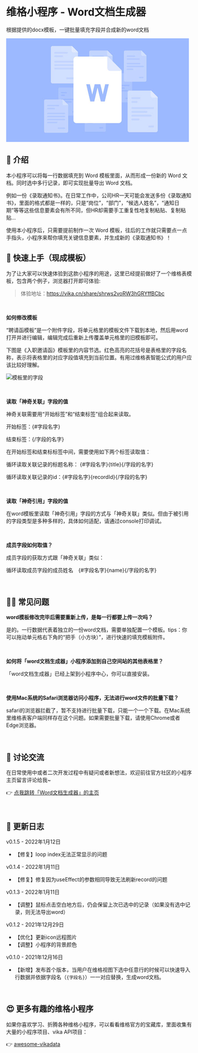 # 维格小程序 - Word文档生成器

根据提供的docx模板，一键批量填充字段并合成新的word文档

![cover](cover.jpg)


## 🎨 介绍

本小程序可以将每一行数据填充到 Word 模板里面，从而形成一份新的 Word 文档。同时选中多行记录，即可实现批量导出 Word 文档。

例如一份《录取通知书》。在日常工作中，公司HR一天可能会发送多份《录取通知书》，里面的格式都是一样的，只是“岗位”，“部门”，“候选人姓名”，“通知日期”等等这些信息要素会有所不同，但HR却需要手工重复性地复制粘贴、复制粘贴...

使用本小程序后，只需要提前制作一次 Word 模板，往后的工作就只需要点一点手指头，小程序来帮你填充关键信息要素，并生成新的《录取通知书》！


## 🚀 快速上手（现成模板）

为了让大家可以快速体验到这款小程序的用途，这里已经提前做好了一个维格表模板，包含两个例子，浏览器打开即可体验:

> 体验地址：https://vika.cn/share/shrws2voRW3hGRYffBCbc 

<br>

**如何修改模板**

“聘请函模板”是一个附件字段，将单元格里的模板文件下载到本地，然后用word打开并进行编辑，编辑完成后重新上传覆盖单元格里的旧模板即可。

下图是《入职邀请函》模板里的内容节选。红色高亮的花括号是表格里的字段名称，表示将表格里的对应字段值填充到当前位置。有用过维格表智能公式的用户应该比较好理解。

![模板里的字段](https://s1.vika.cn/space/2022/01/18/b99da6588ed04bafbeb61fb63c6a91e9)

<br/>

**读取「神奇关联」字段的值**

神奇关联需要用“开始标签”和“结束标签”组合起来读取。

开始标签：{#字段名字}

结束标签：{/字段的名字}

 

在开始标签和结束标标签中间，需要使用如下两个标签读取值：

循环读取关联记录的标题名称： {#字段名字}{title}{/字段的名字}

循环读取关联记录的id：{#字段名字}{recordId}{/字段的名字}

<br/>

**读取「神奇引用」字段的值**

在word模板里读取「神奇引用」字段的方式与「神奇关联」类似。但由于被引用的字段类型是多种多样的，具体如何适配，请通过console打印调试。


<br/>

**成员字段如何取值？**

成员字段的获取方式跟「神奇关联」类似：

循环读取成员字段的成员姓名　{#字段名字}{name}{/字段的名字}

<br/>

## 🙋‍♂️ 常见问题

**word模板修改完毕后需要重新上传，是每一行都要上传一次吗？**

是的。一行数据代表着独立的一份word文档，需要单独配置一个模板。tips：你可以拖动单元格右下角的“把手（小方块）”，进行快速的填充模板附件。

<br/>

**如何将「word文档生成器」小程序添加到自己空间站的其他表格里？**

「word文档生成器」已经上架到小程序中心，你可以直接安装。

<br/>

**使用Mac系统的Safari浏览器访问小程序，无法进行word文件的批量下载？**

safari的浏览器拦截了，暂不支持进行批量下载，只能一个一个下载。在Mac系统里维格表客户端同样存在这个问题。如果需要批量下载，请使用Chrome或者Edge浏览器。

<br/>

## 🥂 讨论交流

在日常使用中或者二次开发过程中有疑问或者新想法，欢迎前往官方社区的小程序主页留言评论给我~

👉 [点我跳转「Word文档生成器」的主页](https://bbs.vika.cn/article/111)

<br/>

## 🎯 更新日志
v0.1.5 - 2022年1月12日
- 【修复】loop index无法正常显示的问题

v0.1.4 - 2022年1月11日
- 【修复】修复因为useEffect的参数相同导致无法刷新record的问题

v0.1.3 - 2022年1月11日
- 【调整】鼠标点击空白地方后，仍会保留上次已选中的记录（如果没有选中记录，则无法导出word）

v0.1.2 - 2021年12月29日
- 【优化】更新icon远程图片
- 【调整】小程序的背景颜色

v0.1.0 - 2021年12月16日

- 【新增】发布首个版本，当用户在维格视图下选中任意行的时候可以快速导入行数据并依据字段名（```{字段名}```）一一对应替换，生成word文档。

<br/>

## 😍 更多有趣的维格小程序
如果你喜欢学习、折腾各种维格小程序，可以看看维格官方的宝藏库，里面收集有大量的小程序项目、vika API项目：

👉 [awesome-vikadata](https://github.com/vikadata/awesome-vikadata)
